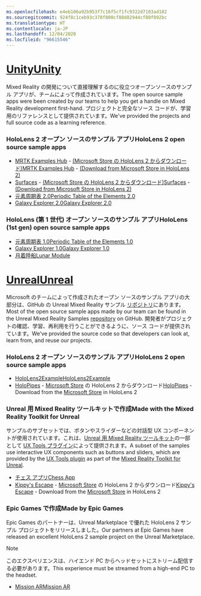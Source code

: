 ```yaml
---
ms.openlocfilehash: e4eb106a92b953f7c16f5cf1fc9322d7103ad182
ms.sourcegitcommit: 924f8c1ceb93c378f800cf88d82944cf80f092bc
ms.translationtype: HT
ms.contentlocale: ja-JP
ms.lasthandoff: 12/04/2020
ms.locfileid: "96615546"
---
```

# <a name="unity"></a>[<span data-ttu-id="45a8d-101">Unity</span><span class="sxs-lookup"><span data-stu-id="45a8d-101">Unity</span></span>](#tab/unity)

<span data-ttu-id="45a8d-102">Mixed Reality の開発について直接理解するのに役立つオープンソースのサンプル アプリが、チームによって作成されています。</span><span class="sxs-lookup"><span data-stu-id="45a8d-102">The open source sample apps were been created by our teams to help you get a handle on Mixed Reality development first-hand.</span></span> <span data-ttu-id="45a8d-103">プロジェクトと完全なソース コードが、学習用のリファレンスとして提供されています。</span><span class="sxs-lookup"><span data-stu-id="45a8d-103">We've provided the projects and full source code as a learning reference.</span></span>

### <a name="hololens-2-open-source-sample-apps"></a><span data-ttu-id="45a8d-104">HoloLens 2 オープン ソースのサンプル アプリ</span><span class="sxs-lookup"><span data-stu-id="45a8d-104">HoloLens 2 open source sample apps</span></span>

* <span data-ttu-id="45a8d-105">[MRTK Examples Hub](https://microsoft.github.io/MixedRealityToolkit-Unity/Documentation/README_ExampleHub.html) - [(Microsoft Store の HoloLens 2 からダウンロード)](https://www.microsoft.com/p/mrtk-examples-hub/9mv8c39l2sj4)</span><span class="sxs-lookup"><span data-stu-id="45a8d-105">[MRTK Examples Hub](https://microsoft.github.io/MixedRealityToolkit-Unity/Documentation/README_ExampleHub.html) - [(Download from Microsoft Store in HoloLens 2)](https://www.microsoft.com/p/mrtk-examples-hub/9mv8c39l2sj4)</span></span>
* <span data-ttu-id="45a8d-106">[Surfaces](../unity/sampleapp-surfaces.md) - [(Microsoft Store の HoloLens 2 からダウンロード)](https://www.microsoft.com/p/surfaces/9nvkpv3sk3x0)</span><span class="sxs-lookup"><span data-stu-id="45a8d-106">[Surfaces](../unity/sampleapp-surfaces.md) - [(Download from Microsoft Store in HoloLens 2)](https://www.microsoft.com/p/surfaces/9nvkpv3sk3x0)</span></span>
* [<span data-ttu-id="45a8d-107">元素周期表 2.0</span><span class="sxs-lookup"><span data-stu-id="45a8d-107">Periodic Table of the Elements 2.0</span></span>](https://medium.com/@dongyoonpark/bringing-the-periodic-table-of-the-elements-app-to-hololens-2-with-mrtk-v2-a6e3d8362158)
* [<span data-ttu-id="45a8d-108">Galaxy Explorer 2.0</span><span class="sxs-lookup"><span data-stu-id="45a8d-108">Galaxy Explorer 2.0</span></span>](../unity/galaxy-explorer-update.md)

### <a name="hololens-1st-gen-open-source-sample-apps"></a><span data-ttu-id="45a8d-109">HoloLens (第 1 世代) オープン ソースのサンプル アプリ</span><span class="sxs-lookup"><span data-stu-id="45a8d-109">HoloLens (1st gen) open source sample apps</span></span>

* [<span data-ttu-id="45a8d-110">元素周期表 1.0</span><span class="sxs-lookup"><span data-stu-id="45a8d-110">Periodic Table of the Elements 1.0</span></span>](../unity/periodic-table-of-the-elements.md)
* [<span data-ttu-id="45a8d-111">Galaxy Explorer 1.0</span><span class="sxs-lookup"><span data-stu-id="45a8d-111">Galaxy Explorer 1.0</span></span>](../unity/galaxy-explorer.md)
* [<span data-ttu-id="45a8d-112">月着陸船</span><span class="sxs-lookup"><span data-stu-id="45a8d-112">Lunar Module</span></span>](../unity/lunar-module.md)

# <a name="unreal"></a>[<span data-ttu-id="45a8d-113">Unreal</span><span class="sxs-lookup"><span data-stu-id="45a8d-113">Unreal</span></span>](#tab/unreal)

<span data-ttu-id="45a8d-114">Microsoft のチームによって作成されたオープン ソースのサンプル アプリの大部分は、GitHub の Unreal Mixed Reality サンプル [リポジトリ](https://github.com/microsoft/MixedReality-Unreal-Samples)にあります。</span><span class="sxs-lookup"><span data-stu-id="45a8d-114">Most of the open source sample apps made by our team can be found in the Unreal Mixed Reality Samples [repository](https://github.com/microsoft/MixedReality-Unreal-Samples) on GitHub.</span></span> <span data-ttu-id="45a8d-115">開発者がプロジェクトの確認、学習、再利用を行うことができるように、ソース コードが提供されています。</span><span class="sxs-lookup"><span data-stu-id="45a8d-115">We've provided the source code so that developers can look at, learn from, and reuse our projects.</span></span>

### <a name="hololens-2-open-source-sample-apps"></a><span data-ttu-id="45a8d-116">HoloLens 2 オープン ソースのサンプル アプリ</span><span class="sxs-lookup"><span data-stu-id="45a8d-116">HoloLens 2 open source sample apps</span></span>

* [<span data-ttu-id="45a8d-117">HoloLens2Example</span><span class="sxs-lookup"><span data-stu-id="45a8d-117">HoloLens2Example</span></span>](https://github.com/microsoft/MixedReality-Unreal-Samples/tree/master/HoloLens2Example) 
* <span data-ttu-id="45a8d-118">[HoloPipes](https://github.com/microsoft/MixedReality-Unreal-HoloPipes) - [Microsoft Store](https://www.microsoft.com/p/holopipes/9mszb3nnrxn9) の HoloLens 2 からダウンロード</span><span class="sxs-lookup"><span data-stu-id="45a8d-118">[HoloPipes](https://github.com/microsoft/MixedReality-Unreal-HoloPipes) - Download from the [Microsoft Store](https://www.microsoft.com/p/holopipes/9mszb3nnrxn9) in HoloLens 2</span></span>

### <a name="made-with-the-mixed-reality-toolkit-for-unreal"></a><span data-ttu-id="45a8d-119">Unreal 用 Mixed Reality ツールキットで作成</span><span class="sxs-lookup"><span data-stu-id="45a8d-119">Made with the Mixed Reality Toolkit for Unreal</span></span>

<span data-ttu-id="45a8d-120">サンプルのサブセットでは、ボタンやスライダーなどの対話型 UX コンポーネントが使用されています。これは、[Unreal 用 Mixed Reality ツールキット](https://aka.ms/mrtk-unreal)の一部として [UX Tools プラグイン](https://aka.ms/uxt-unreal)によって提供されます。</span><span class="sxs-lookup"><span data-stu-id="45a8d-120">A subset of the samples use interactive UX components such as buttons and sliders, which are provided by the [UX Tools plugin](https://aka.ms/uxt-unreal) as part of the [Mixed Reality Toolkit for Unreal](https://aka.ms/mrtk-unreal).</span></span>

* [<span data-ttu-id="45a8d-121">チェス アプリ</span><span class="sxs-lookup"><span data-stu-id="45a8d-121">Chess App</span></span>](https://github.com/microsoft/MixedReality-Unreal-Samples/tree/master/ChessApp)
* <span data-ttu-id="45a8d-122">[Kippy's Escape](../unreal/unreal-kippys-escape.md) - [Microsoft Store](https://www.microsoft.com/p/kippys-escape/9nbd7gl86vkd) の HoloLens 2 からダウンロード</span><span class="sxs-lookup"><span data-stu-id="45a8d-122">[Kippy's Escape](../unreal/unreal-kippys-escape.md) - Download from the [Microsoft Store](https://www.microsoft.com/p/kippys-escape/9nbd7gl86vkd) in HoloLens 2</span></span>

### <a name="made-by-epic-games"></a><span data-ttu-id="45a8d-123">Epic Games で作成</span><span class="sxs-lookup"><span data-stu-id="45a8d-123">Made by Epic Games</span></span>

<span data-ttu-id="45a8d-124">Epic Games のパートナーは、Unreal Marketplace で優れた HoloLens 2 サンプル プロジェクトをリリースしました。</span><span class="sxs-lookup"><span data-stu-id="45a8d-124">Our partners at Epic Games have released an excellent HoloLens 2 sample project on the Unreal Marketplace.</span></span> 

> [!NOTE] 
> <span data-ttu-id="45a8d-125">このエクスペリエンスは、ハイエンド PC からヘッドセットにストリーム配信する必要があります。</span><span class="sxs-lookup"><span data-stu-id="45a8d-125">This experience must be streamed from a high-end PC to the headset.</span></span>

* [<span data-ttu-id="45a8d-126">Mission AR</span><span class="sxs-lookup"><span data-stu-id="45a8d-126">Mission AR</span></span>](https://docs.unrealengine.com/Resources/Showcases/MissionAR/index.html)

